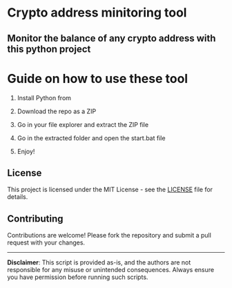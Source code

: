 # Crypto address minitoring tool  

## Monitor the balance of any crypto address with this python project   
  
# Guide on how to use these tool
  
1. Install Python from  
  
2. Download the repo as a ZIP
 
3. Go in your file explorer and extract the ZIP file  

4. Go in the extracted folder and open the start.bat file 
 
5. Enjoy!

## License     
 
This project is licensed under the MIT License - see the [LICENSE](LICENSE) file for details.
    
## Contributing 

Contributions are welcome! Please fork the repository and submit a pull request with your changes.   
  
---  
  
**Disclaimer**: This script is provided as-is, and the authors are not responsible for any misuse or unintended consequences. Always ensure you have permission before running such scripts.